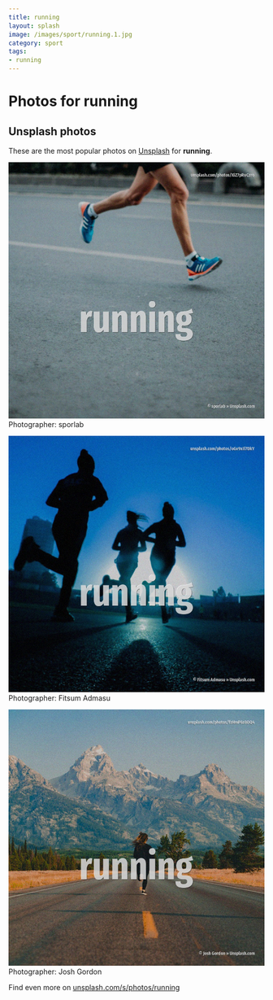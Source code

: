 ```yaml
---
title: running
layout: splash
image: /images/sport/running.1.jpg
category: sport
tags:
- running
---
```

# Photos for running
 
## Unsplash photos
These are the most popular photos on [Unsplash](https://unsplash.com) for **running**.
 
![running](/images/sport/running.1.jpg)
Photographer:  sporlab
 
![running](/images/sport/running.2.jpg)
Photographer:  Fitsum Admasu
 
![running](/images/sport/running.3.jpg)
Photographer:  Josh Gordon
 
Find even more on [unsplash.com/s/photos/running](https://unsplash.com/s/photos/running)
 
